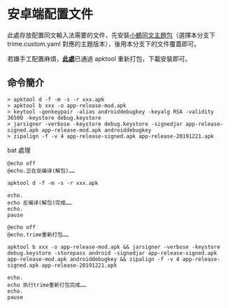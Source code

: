 # 安卓端配置文件

此處存放配置同文輸入法需要的文件，先安裝[小鶴同文主題包](http://flypy.ys168.com/)（選擇本分支下 trime.custom.yaml 對應的主題版本），後用本分支下的文件覆蓋即可。

若嫌手工配置麻煩，[**此處**](https://github.com/leimaau/leimaau_jyutping/releases)已通過 apktool 重新打包，下載安裝即可。

## 命令簡介

```
> apktool d -f -m -s -r xxx.apk
> apktool b xxx -o app-release-mod.apk
> keytool -genkeypair -alias androiddebugkey -keyalg RSA -validity 36500 -keystore debug.keystore
> jarsigner -verbose -keystore debug.keystore -signedjar app-release-signed.apk app-release-mod.apk androiddebugkey
> zipalign -f -v 4 app-release-signed.apk app-release-20191221.apk
```

bat 處理

```
@echo off
@echo.正在反编译(解包)……

apktool d -f -m -s -r xxx.apk

echo.
echo 反编译(解包)完成……
echo.
pause
```

```
@echo off
@echo.trime重新打包……

apktool b xxx -o app-release-mod.apk && jarsigner -verbose -keystore debug.keystore -storepass android -signedjar app-release-signed.apk app-release-mod.apk androiddebugkey && zipalign -f -v 4 app-release-signed.apk app-release-20191221.apk

echo.
echo 执行trime重新打包完成……
echo.
pause
```

